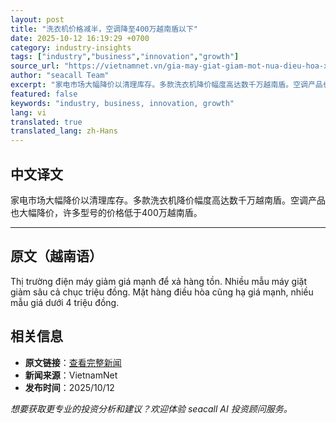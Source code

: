 ```yaml
---
layout: post
title: "洗衣机价格减半，空调降至400万越南盾以下"
date: 2025-10-12 16:19:29 +0700
category: industry-insights
tags: ["industry","business","innovation","growth"]
source_url: "https://vietnamnet.vn/gia-may-giat-giam-mot-nua-dieu-hoa-xuong-duoi-4-trieu-dong-2451684.html"
author: "seacall Team"
excerpt: "家电市场大幅降价以清理库存。多款洗衣机降价幅度高达数千万越南盾。空调产品也大幅降价，许多型号的价格低于400万越南盾。..."
featured: false
keywords: "industry, business, innovation, growth"
lang: vi
translated: true
translated_lang: zh-Hans
---
```


## 中文译文

家电市场大幅降价以清理库存。多款洗衣机降价幅度高达数千万越南盾。空调产品也大幅降价，许多型号的价格低于400万越南盾。

---

## 原文（越南语）

Thị trường điện máy giảm giá mạnh để xả hàng tồn. Nhiều mẫu máy giặt giảm sâu cả chục triệu đồng. Mặt hàng điều hòa cũng hạ giá mạnh, nhiều mẫu giá dưới 4 triệu đồng.

## 相关信息

- **原文链接**：[查看完整新闻](https://vietnamnet.vn/gia-may-giat-giam-mot-nua-dieu-hoa-xuong-duoi-4-trieu-dong-2451684.html)
- **新闻来源**：VietnamNet
- **发布时间**：2025/10/12

*想要获取更专业的投资分析和建议？欢迎体验 seacall AI 投资顾问服务。*